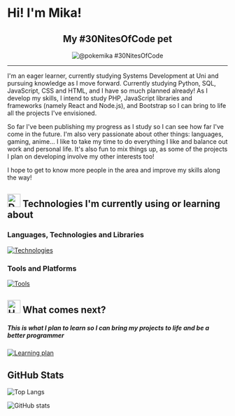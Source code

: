 # Hi! I'm Mika!

<h2 align="center">My #30NitesOfCode pet</h2>
<div align="center">
  
  ![@pokemika #30NitesOfCode](https://www.codedex.io/api/petStatus?user=pokemika)
  
</div>

<hr>

I'm an eager learner, currently studying Systems Development at Uni and pursuing knowledge as I move forward. Currently studying Python, SQL, JavaScript, CSS and HTML, and I have so much planned already! As I develop my skills, I intend to study PHP, JavaScript libraries and frameworks (namely React and Node.js), and Bootstrap so I can bring to life all the projects I've envisioned.

So far I've been publishing my progress as I study so I can see how far I've come in the future. I'm also very passionate about other things: languages, gaming, anime... I like to take my time to do everything I like and balance out work and personal life. It's also fun to mix things up, as some of the projects I plan on developing involve my other interests too!

I hope to get to know more people in the area and improve my skills along the way!

## <img src="https://raw.githubusercontent.com/Tarikul-Islam-Anik/Animated-Fluent-Emojis/master/Emojis/Objects/Desktop%20Computer.png" alt="Desktop Computer" width="30" height="30" /> Technologies I'm currently using or learning about

### Languages, Technologies and Libraries

[![Technologies](https://skillicons.dev/icons?i=js,html,css,python,php,sqlite&perline=6)](https://skillicons.dev)

### Tools and Platforms
[![Tools](https://skillicons.dev/icons?i=git,github,vscode,aws,figma,regex,notion,obsidian,pycharm,npm&perline=5)](https://skillicons.dev)

## <img src="https://raw.githubusercontent.com/Tarikul-Islam-Anik/Animated-Fluent-Emojis/master/Emojis/Travel%20and%20places/Hourglass%20Not%20Done.png" alt="Hourglass Not Done" width="30" height="30" /> What comes next?
##### This is what I plan to learn so I can bring my projects to life and be a better programmer

[![Learning plan](https://skillicons.dev/icons?i=ts,nodejs,postgres,mongodb,react,nextjs,bootstrap,laravel,phpstorm,vercel,sass,tailwind&perline=6)](https://skillicons.dev)

## GitHub Stats 

![Top Langs](https://github-readme-stats.vercel.app/api/top-langs/?username=cs-jd&layout=compact&bg_color=0D1117&title_color=ff6e96&icon_color=38a0ff&text_color=e9e9e9&border_color=FFC9D8) 

![GitHub stats](https://github-readme-stats.vercel.app/api?username=cs-jd&show_icons=true&bg_color=0D1117&title_color=ff6e96&icon_color=38a0ff&text_color=e9e9e9&border_color=FFC9D8&hide=contribs)
